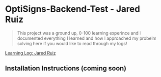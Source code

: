 # **OptiSigns-Backend-Test** - Jared Ruiz

> This project was a ground up, 0-100 learning experince and I documented everything I learned and how I approached my probelm solving here if you would like to read through my logs!

[Learning Log: Jared Ruiz](./learning_log.md)

## Installation Instructions (coming soon)
